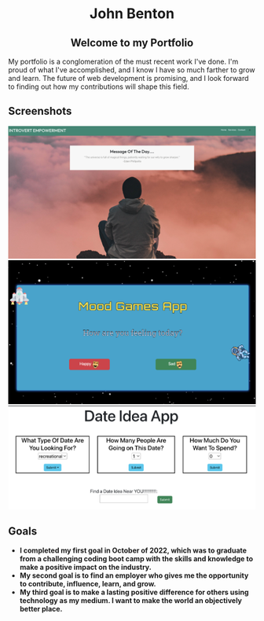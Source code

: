<h1 align= "center">
John Benton
</h1>

<h2 align="center">Welcome to my Portfolio</h2>   

<p>
My portfolio is a conglomeration of the must recent work I've done. I'm proud of what I've accomplished, and I know I have so much farther to grow and learn. The future of web development is promising, and I look forward to finding out how my contributions will shape this field.
</p>


## Screenshots
![Introvert Empowerment homepage](/images/homepage.jpeg)
<br>
![Mood Game](/images/mood-game.jpeg)
<br>
![Date Idea App](/images/react-img.jpeg)


## Goals
<ul>
<li><strong>I completed my first goal in October of 2022, which was to graduate from a challenging coding boot camp with the skills and knowledge to make a positive impact on the industry.</strong> 
</li>
<li><strong>My second goal is to find an employer who gives me the opportunity to contribute, influence, learn, and grow.
</strong> </li>
<li><strong>My third goal is to make a lasting positive difference for others using technology as my medium. I want to make the world an objectively better place.
</strong> </li>
</ul>


